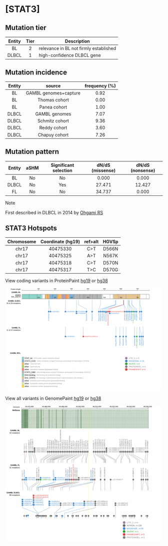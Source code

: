 # [STAT3]

## Mutation tier

|Entity|Tier|Description                           |
|:------:|:----:|--------------------------------------|
|BL    |2   |relevance in BL not firmly established|
|DLBCL |1   |high-confidence DLBCL gene            |
## Mutation incidence

|Entity|source               |frequency (%)|
|:------:|:---------------------:|:-------------:|
|BL    |GAMBL genomes+capture|0.92         |
|BL    |Thomas cohort        |0.00         |
|BL    |Panea cohort         |1.00         |
|DLBCL |GAMBL genomes        |7.07         |
|DLBCL |Schmitz cohort       |9.36         |
|DLBCL |Reddy cohort         |3.60         |
|DLBCL |Chapuy cohort        |7.26         |

## Mutation pattern

|Entity|aSHM|Significant selection|dN/dS (missense)|dN/dS (nonsense)|
|:------:|:----:|:---------------------:|:----------------:|:----------------:|
|BL    |No  |No                   | 0.000          | 0.000          |
|DLBCL |No  |Yes                  |27.471          |12.427          |
|FL    |No  |No                   |34.737          | 0.000          |


> [!NOTE]
> First described in DLBCL in 2014 by [Ohgami RS](https://pubmed.ncbi.nlm.nih.gov/24837465)

 ## STAT3 Hotspots

| Chromosome |Coordinate (hg19) | ref>alt | HGVSp | 
 | :---:| :---: | :--: | :---: |
| chr17 | 40475330 | C>T | D566N |
| chr17 | 40475325 | A>T | N567K |
| chr17 | 40475318 | C>T | D570N |
| chr17 | 40475317 | T>C | D570G |

View coding variants in ProteinPaint [hg19](https://www.bcgsc.ca/downloads/morinlab/GAMBL/test/genes/STAT3_protein.html)  or [hg38](https://www.bcgsc.ca/downloads/morinlab/GAMBL/test/genes/STAT3_protein_hg38.html)

![image](images/proteinpaint/STAT3_NM_139276.svg)

View all variants in GenomePaint [hg19](https://www.bcgsc.ca/downloads/morinlab/GAMBL/test/genes/STAT3.html)  or [hg38](https://www.bcgsc.ca/downloads/morinlab/GAMBL/test/genes/STAT3_hg38.html)

![image](images/proteinpaint/STAT3.svg)
